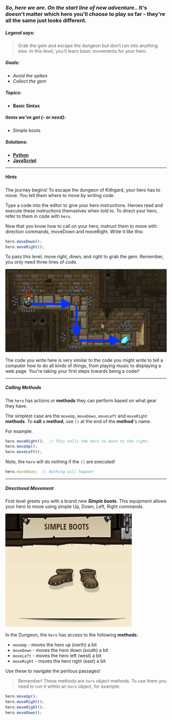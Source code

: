 ### _So, here we are. On the start line of new adventure._. It's doesn't matter which hero you'll choose to play so far - they're all the same just looks different.

##### _Legend says:_
> Grab the gem and escape the dungeon but don’t run into anything else.
In this level, you’ll learn basic movements for your hero.

##### _Goals:_
+ _Avoid the spikes_
+ _Collect the gem_

##### _Topics:_
+ **Basic Sintax**

##### _Items we've got (- or need):_
+ Simple boots

##### _Solutions:_
+ **[Python](dungeons_of_kithgard.py)**
+ **[JavaScript](dungeonsOfKithgard.js)**
___

##### _Hints_
The journey begins! To escape the dungeon of Kithgard, your hero has to move. You tell them where to move by writing _code_. 

Type a code into the editor to give your hero instructions. Heroes read and execute these instructions themselves when told to. To direct your hero, refer to them in code with `hero`.

Now that you know how to call on your hero, instruct them to move with direction commands, moveDown and moveRight. Write it like this:
```javascript
hero.moveDown();
hero.moveRight();
```
To pass this level, move right, down, and right to grab the gem. Remember, you only need three lines of code.

![](img/dungeons-of-kithgard.jpeg)

The code you write here is very similar to the code you might write to tell a computer how to do all kinds of things, from playing music to displaying a web page. You're taking your first steps towards being a coder!

___

##### _Calling Methods_
The `hero` has actions or **methods** they can perform based on what gear they have.

The simplest case are the `moveUp`, `moveDown`, `moveLeft` and `moveRight` **methods**. To **call** a **method**, use `()` at the end of the **method**'s name.

For example:
```javascript
hero.moveRight();  // This tells the hero to move to the right.
hero.moveUp();
hero.moveLeft();
```

Note, the `hero` will do nothing if the `()` are executed!
```javascript
hero.moveDown;  // Nothing will happen!
```

___

##### _Directional Movement_
First level greets you with a brand new **_Simple boots_**. This equipment allows your hero to move using simple Up, Down, Left, Right commands.

![](img/simple-boots.jpg) 

In the Dungeon, the `hero` has access to the following **methods**:
+ `moveUp` - moves the hero up (north) a bit
+ `moveDown` - moves the hero down (south) a bit
+ `moveLeft` - moves the hero left (west) a bit
+ `moveRight` - moves the hero right (east) a bit

Use these to navigate the perilous passages!

> Remember! These methods are `hero` object methods. To use them you need to run it within an `hero` object, for example:
```javascript
hero.moveUp();
hero.moveRight();
hero.moveRight();
hero.moveDown();
```
